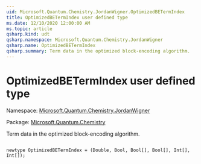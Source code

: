 ```yaml
---
uid: Microsoft.Quantum.Chemistry.JordanWigner.OptimizedBETermIndex
title: OptimizedBETermIndex user defined type
ms.date: 12/10/2020 12:00:00 AM
ms.topic: article
qsharp.kind: udt
qsharp.namespace: Microsoft.Quantum.Chemistry.JordanWigner
qsharp.name: OptimizedBETermIndex
qsharp.summary: Term data in the optimized block-encoding algorithm.
---
```


# OptimizedBETermIndex user defined type

Namespace: [Microsoft.Quantum.Chemistry.JordanWigner](xref:Microsoft.Quantum.Chemistry.JordanWigner)

Package: [Microsoft.Quantum.Chemistry](https://nuget.org/packages/Microsoft.Quantum.Chemistry)


Term data in the optimized block-encoding algorithm.

```qsharp

newtype OptimizedBETermIndex = (Double, Bool, Bool[], Bool[], Int[], Int[]);
```


